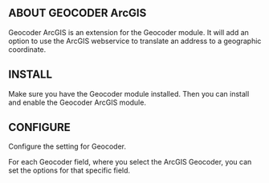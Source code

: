 ABOUT GEOCODER ArcGIS
---------------------

Geocoder ArcGIS is an extension for the Geocoder module. It will add an option
to use the ArcGIS webservice to translate an address to a geographic coordinate.

INSTALL
-------

Make sure you have the Geocoder module installed. Then you can install and
enable the Geocoder ArcGIS module.

CONFIGURE
---------

Configure the setting for Geocoder.

For each Geocoder field, where you select the ArcGIS Geocoder, you can set the
options for that specific field.
